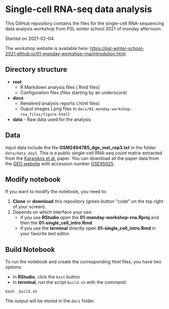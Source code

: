 # Single-cell RNA-seq data analysis

This GitHub repository contains the files for the single-cell RNA-sequencing data analysis workshop from PSL winter school 2021 of monday afternoon.

Started on 2021-02-04.


The workshop website is available here: https://psl-winter-school-2021.github.io/01-monday-workshop-rna/introdution.html

## Directory structure

* **root**
	* R Markdown analysis files (.Rmd files)
	* Configuration files (files starting by an underscore)
* **docs**
	* Rendered analysis reports (.html files)
	* Ouput images (.png files in `docs/01-monday-workshop-rna_files/figure-html`)
* **data** - Raw data used for the analysis

## Data

Input data include the file **GSM2494785\_dge\_mel\_rep3.txt** in the folder `data/data_day1`. This is a public single-cell RNA-seq count matrix extracted from the [Karaiskos et al.](https://pubmed.ncbi.nlm.nih.gov/28860209/) paper.
You can download all the paper data from the [GEO website](https://www.ncbi.nlm.nih.gov/geo/) with accession number [GSE95025](https://www.ncbi.nlm.nih.gov/geo/query/acc.cgi?acc=GSE95025).


## Modify notebook

If you want to modify the notebook, you need to:

1. **Clone** or **download** this repository (green button "code" on the top right of your screen).
2. Depends on which interface your use:
	+ if you use **RStudio** open the **01-monday-workshop-rna.Rproj** and then the **01-single\_cell\_intro.Rmd**
	+ if you use the **terminal** directly open **01-single\_cell\_intro.Rmd** in your favorite text editor.

## Build Notebook

To run the notebook and create the corresponding html files, you have two options:

* In **RStudio**, click the `knit` button
* In **terminal**, run the script `build.sh` with the command:

```{bash}
bash _build.sh
```

The output will be stored in the `docs` folder.
